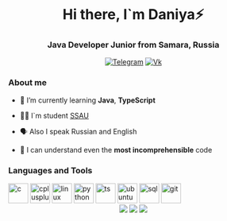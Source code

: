 <div id="header" align="center">
  <h1>Hi there, I`m Daniya⚡</h1>
  <h3>Java Developer Junior from Samara, Russia</h3>
</div>
<div id="social" align="center">
<a href="https://t.me/dny_esr">
  <img src="https://img.shields.io/badge/Telegram-blue?style=for-the-badge&logo=telegram&logoColor=white" alt="Telegram"/></a>

  <a href="https://vk.com/tbv_me">
  <img src="https://img.shields.io/badge/Vk-blue?style=for-the-badge&logo=vk&logoColor=white" alt="Vk"/></a>
  
  </div>

<div>


</div>

### About me
- 🌱 I’m currently learning **Java**, **TypeScript**

- 👩‍🎓 I`m student [SSAU](https://ssau.ru)
  
- 🗣️ Also I speak Russian and English

- :ghost: I can understand even the **most incomprehensible** code

### Languages and Tools
<div class="tools-lang">
<img src="https://cdn.jsdelivr.net/gh/devicons/devicon@latest/icons/c/c-original.svg" title="c" width="40" heigth="40"/>
          
<img src="https://cdn.jsdelivr.net/gh/devicons/devicon@latest/icons/cplusplus/cplusplus-original.svg" title="cplusplus" width="40" heigth="40"/>
<img src="https://cdn.jsdelivr.net/gh/devicons/devicon@latest/icons/linux/linux-original.svg" title="linux" width="40" heigth="40"/>
<img src="https://cdn.jsdelivr.net/gh/devicons/devicon@latest/icons/python/python-original.svg" title="python" width="40" heigth="40"/>
<img src="https://cdn.jsdelivr.net/gh/devicons/devicon@latest/icons/typescript/typescript-original.svg" title="ts" width="40" heigth="40"/>
<img src="https://cdn.jsdelivr.net/gh/devicons/devicon@latest/icons/ubuntu/ubuntu-original.svg" title="ubuntu" width="40" heigth="40"/>
<img src="https://cdn.jsdelivr.net/gh/devicons/devicon@latest/icons/postgresql/postgresql-original-wordmark.svg" title="sql" width="40" heigth="40"/>
<img src="https://cdn.jsdelivr.net/gh/devicons/devicon@latest/icons/github/github-original.svg" title="git" width="40" heigth="40"/>
</div>
<div id="stat" align="center">
  <img src="http://github-profile-summary-cards.vercel.app/api/cards/profile-details?username=d7anSeR&theme=default">
  <img src="http://github-profile-summary-cards.vercel.app/api/cards/most-commit-language?username=d7anSeR&theme=default">
  <img src="http://github-profile-summary-cards.vercel.app/api/cards/stats?username=d7anSeR&theme=default">
</div>
          
          
          
          
          
          
          
</div>
